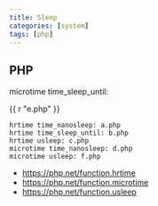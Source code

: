 ```yaml
---
title: Sleep
categories: [system]
tags: [php]
---
```


## PHP

microtime time_sleep_until:

{{ r "e.php" }}

~~~
hrtime time_nanosleep: a.php
hrtime time_sleep_until: b.php
hrtime usleep: c.php
microtime time_nanosleep: d.php
microtime usleep: f.php
~~~

- <https://php.net/function.hrtime>
- <https://php.net/function.microtime>
- <https://php.net/function.usleep>
